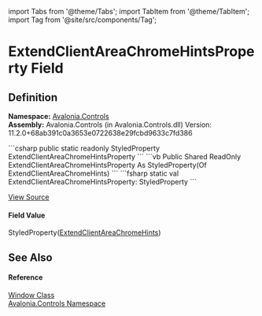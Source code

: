 import Tabs from '@theme/Tabs'; 
import TabItem from '@theme/TabItem'; 
import Tag from '@site/src/components/Tag'; 

# ExtendClientAreaChromeHintsProperty Field




## Definition
**Namespace:** <a href="N_Avalonia_Controls">Avalonia.Controls</a>  
**Assembly:** Avalonia.Controls (in Avalonia.Controls.dll) Version: 11.2.0+68ab391c0a3653e0722638e29fcbd9633c7fd386

<Tabs groupId="api-code-preview">
<TabItem value="csharp" label="C#">
```csharp
public static readonly StyledProperty<ExtendClientAreaChromeHints> ExtendClientAreaChromeHintsProperty
```
</TabItem>
<TabItem value="vb" label="VB">
```vb
Public Shared ReadOnly ExtendClientAreaChromeHintsProperty As StyledProperty(Of ExtendClientAreaChromeHints)
```
</TabItem>
<TabItem value="fsharp" label="F#">
```fsharp
static val ExtendClientAreaChromeHintsProperty: StyledProperty<ExtendClientAreaChromeHints>
```
</TabItem>
</Tabs>



<a href="https://github.com/AvaloniaUI/Avalonia/tree/master/srcAvalonia.Controls/Window.cs" title="View the source code">View Source</a>



#### Field Value
StyledProperty(<a href="T_Avalonia_Platform_ExtendClientAreaChromeHints">ExtendClientAreaChromeHints</a>)

## See Also


#### Reference
<a href="T_Avalonia_Controls_Window">Window Class</a>  
<a href="N_Avalonia_Controls">Avalonia.Controls Namespace</a>  
